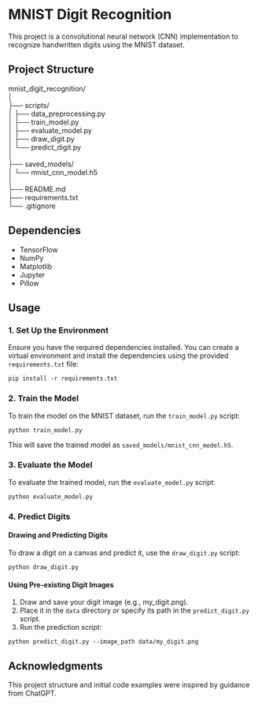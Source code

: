 # MNIST Digit Recognition

This project is a convolutional neural network (CNN) implementation to recognize handwritten digits using the MNIST dataset.

## Project Structure

mnist_digit_recognition/ <br />
│ <br />
├── scripts/ <br />
│ ├── data_preprocessing.py <br />
│ ├── train_model.py <br />
│ ├── evaluate_model.py <br />
│ ├── draw_digit.py <br />
│ └── predict_digit.py <br />
│ <br />
├── saved_models/ <br />
│ └── mnist_cnn_model.h5 <br />
│ <br />
├── README.md <br />
├── requirements.txt <br />
└── .gitignore <br />



## Dependencies

- TensorFlow
- NumPy
- Matplotlib
- Jupyter
- Pillow

## Usage

### 1. Set Up the Environment
Ensure you have the required dependencies installed. You can create a virtual environment and install the dependencies using the provided `requirements.txt` file:

```pip install -r requirements.txt```

### 2. Train the Model

To train the model on the MNIST dataset, run the `train_model.py` script:

```python train_model.py```

This will save the trained model as `saved_models/mnist_cnn_model.h5`.

### 3. Evaluate the Model
To evaluate the trained model, run the `evaluate_model.py` script:

```python evaluate_model.py```

### 4. Predict Digits

#### Drawing and Predicting Digits
To draw a digit on a canvas and predict it, use the `draw_digit.py` script:

```python draw_digit.py```


#### Using Pre-existing Digit Images

1. Draw and save your digit image (e.g., my_digit.png).
2. Place it in the `data` directory or specify its path in the `predict_digit.py` script.
3. Run the prediction script:

```python predict_digit.py --image_path data/my_digit.png```



## Acknowledgments
This project structure and initial code examples were inspired by guidance from ChatGPT.
